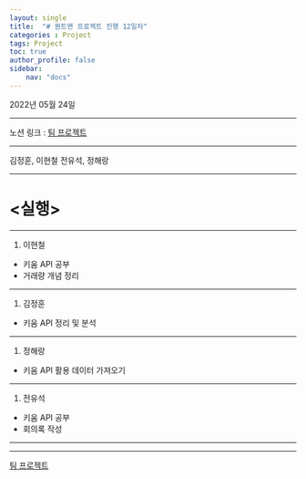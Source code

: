 ```yaml
---
layout: single
title:  "# 퀀트맨 프로젝트 진행 12일차"
categories : Project
tags: Project
toc: true
author_profile: false
sidebar:
    nav: "docs"
---
```





2022년 05월 24일

---

노션 링크 : [팀 프로젝트](https://www.notion.so/1b0351195ddb461d80d5e8b1fb0168ff)

---

김정훈, 이현철 전유석, 정해랑

---

# <실행>

---

1. 이현철
- 키움 API 공부
- 거래량 개념 정리

---

1. 김정훈
- 키움 API 정리 및 분석

---

1. 정해랑
- 키움 API 활용 데이터 가져오기

---

1. 전유석
- 키움 API 공부
- 회의록 작성

---

---

[팀 프로젝트](https://www.notion.so/7686c1e660d141d4b2391432143939df)
